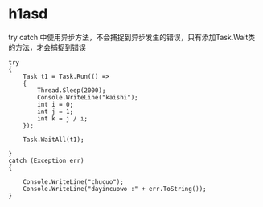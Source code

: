 # h1asd

try catch 中使用异步方法，不会捕捉到异步发生的错误，只有添加Task.Wait类的方法，才会捕捉到错误

```
try
{
    Task t1 = Task.Run(() =>
    {
        Thread.Sleep(2000);
        Console.WriteLine("kaishi");
        int i = 0;
        int j = 1;
        int k = j / i;
    });

    Task.WaitAll(t1);

}
catch (Exception err)
{

    Console.WriteLine("chucuo");
    Console.WriteLine("dayincuowo :" + err.ToString());
}
```